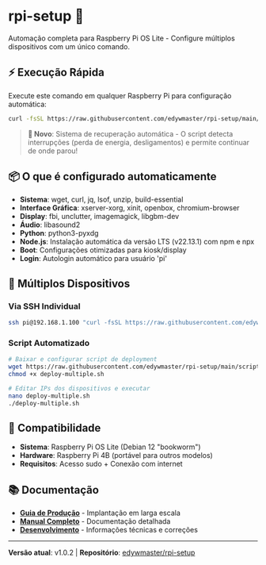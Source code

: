 # rpi-setup 🚀

Automação completa para Raspberry Pi OS Lite - Configure múltiplos dispositivos com um único comando.

## ⚡ Execução Rápida

Execute este comando em qualquer Raspberry Pi para configuração automática:

```bash
curl -fsSL https://raw.githubusercontent.com/edywmaster/rpi-setup/main/prepare-system.sh | sudo bash
```

> **🔄 Novo**: Sistema de recuperação automática - O script detecta interrupções (perda de energia, desligamentos) e permite continuar de onde parou!

## 📦 O que é configurado automaticamente

- **Sistema**: wget, curl, jq, lsof, unzip, build-essential
- **Interface Gráfica**: xserver-xorg, xinit, openbox, chromium-browser
- **Display**: fbi, unclutter, imagemagick, libgbm-dev
- **Áudio**: libasound2
- **Python**: python3-pyxdg
- **Node.js**: Instalação automática da versão LTS (v22.13.1) com npm e npx
- **Boot**: Configurações otimizadas para kiosk/display
- **Login**: Autologin automático para usuário 'pi'

## 📱 Múltiplos Dispositivos

### Via SSH Individual

```bash
ssh pi@192.168.1.100 "curl -fsSL https://raw.githubusercontent.com/edywmaster/rpi-setup/main/prepare-system.sh | sudo bash"
```

### Script Automatizado

```bash
# Baixar e configurar script de deployment
wget https://raw.githubusercontent.com/edywmaster/rpi-setup/main/scripts/deploy-multiple.sh
chmod +x deploy-multiple.sh

# Editar IPs dos dispositivos e executar
nano deploy-multiple.sh
./deploy-multiple.sh
```

## 🎯 Compatibilidade

- **Sistema**: Raspberry Pi OS Lite (Debian 12 "bookworm")
- **Hardware**: Raspberry Pi 4B (portável para outros modelos)
- **Requisitos**: Acesso sudo + Conexão com internet

## 📚 Documentação

- **[Guia de Produção](docs/production/DEPLOYMENT.md)** - Implantação em larga escala
- **[Manual Completo](docs/production/PREPARE-SYSTEM.md)** - Documentação detalhada
- **[Desenvolvimento](docs/development/)** - Informações técnicas e correções

---

**Versão atual**: v1.0.2 | **Repositório**: [edywmaster/rpi-setup](https://github.com/edywmaster/rpi-setup)
